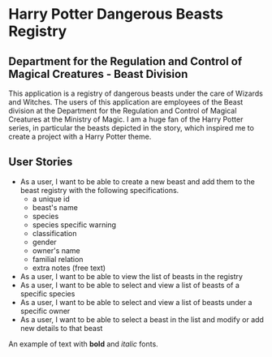 # Harry Potter Dangerous Beasts Registry

## Department for the Regulation and Control of Magical Creatures - Beast Division

This application is a registry of dangerous beasts under the care of Wizards and Witches. 
The users of this application are employees of the Beast division at the Department for the Regulation and Control of 
Magical Creatures at the Ministry of Magic. I am a huge fan of the Harry Potter series, in particular the beasts
depicted in the story, which inspired me to create a project with a Harry Potter theme.

## User Stories
- As a user, I want to be able to create a new beast and add them to the beast registry with the following specifications.
    - a unique id
    - beast's name
    - species
    - species specific warning
    - classification
    - gender
    - owner's name
    - familial relation
    - extra notes (free text)
- As a user, I want to be able to view the list of beasts in the registry
- As a user, I want to be able to select and view a list of beasts of a specific species
- As a user, I want to be able to select and view a list of beasts under a specific owner
- As a user, I want to be able to select a beast in the list and modify or add new details to that beast


An example of text with **bold** and *italic* fonts.  